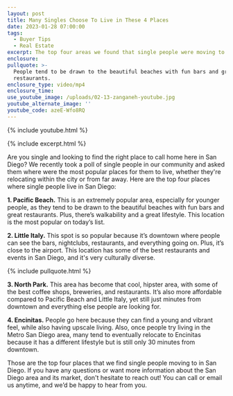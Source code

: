 ```yaml
---
layout: post
title: Many Singles Choose To Live in These 4 Places
date: 2023-01-28 07:00:00
tags:
  - Buyer Tips
  - Real Estate
excerpt: The top four areas we found that single people were moving to in San Diego.
enclosure:
pullquote: >-
  People tend to be drawn to the beautiful beaches with fun bars and great
  restaurants.
enclosure_type: video/mp4
enclosure_time:
use_youtube_image: /uploads/02-13-zanganeh-youtube.jpg
youtube_alternate_image: ''
youtube_code: azeE-Wfo8RQ
---
```

{% include youtube.html %}

{% include excerpt.html %}

Are you single and looking to find the right place to call home here in San Diego? We recently took a poll of single people in our community and asked them where were the most popular places for them to live, whether they're relocating within the city or from far away. Here are the top four places where single people live in San Diego:&nbsp;

**1\. Pacific Beach.** This is an extremely popular area, especially for younger people, as they tend to be drawn to the beautiful beaches with fun bars and great restaurants. Plus, there’s walkability and a great lifestyle. This location is the most popular on today’s list.&nbsp;

**2\. Little Italy.** This spot is so popular because it’s downtown where people can see the bars, nightclubs, restaurants, and everything going on. Plus, it’s close to the airport. This location has some of the best restaurants and events in San Diego, and it's very culturally diverse.&nbsp;

{% include pullquote.html %}

**3\. North Park.** This area has become that cool, hipster area, with some of the best coffee shops, breweries, and restaurants. It’s also more affordable compared to Pacific Beach and Little Italy, yet still just minutes from downtown and everything else people are looking for.&nbsp;

**4\. Encinitas.** People go here because they can find a young and vibrant feel, while also having upscale living. Also, once people try living in the Metro San Diego area, many tend to eventually relocate to Encinitas because it has a different lifestyle but is still only 30 minutes from downtown.&nbsp;

Those are the top four places that we find single people moving to in San Diego. If you have any questions or want more information about the San Diego area and its market, don't hesitate to reach out! You can call or email us anytime, and we’d be happy to hear from you.&nbsp;